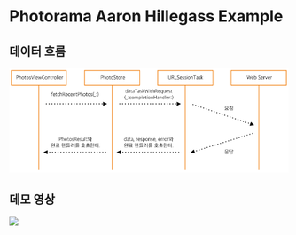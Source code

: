 # Photorama Aaron Hillegass Example

## 데이터 흐름

![데이터흐름](./images/dataFlow.png)

## 데모 영상

<img src="https://github.com/wngus606/Photorama_AaronExample/tree/master/images/demo.gif" width="300px"/>


